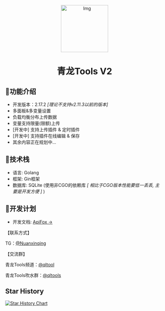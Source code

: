 <!--suppress HtmlDeprecatedAttribute -->
<p align="center">
  <a href="https://github.com/whyour/qinglong">
    <img width="150" src="https://z3.ax1x.com/2021/11/18/I7MpAe.png" alt="Img">
  </a>
</p>

<h1 align="center">青龙Tools V2</h1>

## 🍭功能介绍
- 开发版本：2.17.2 _[理论不支持v2.11.3以前的版本]_
- 多面板&多变量设置
- 负载均衡分布上传数据
- 变量支持限量(限额)上传
- [开发中] 支持上传插件 & 定时插件
- [开发中] 支持插件在线编辑 & 保存
- 其余内容正在规划中...

## 🍳技术栈
- 语言: Golang
- 框架: Gin框架
- 数据库: SQLite (使用非CGO的依赖库 _[ 相比于CGO版本性能要低一丢丢, 主要是开发方便 ]_ )
 
## 🎯开发计划

- 开发文档: [ApiFox ->](https://apifox.com/apidoc/shared-85e6a037-263e-4a8f-8e96-3c56a924c242)

【联系方式】

TG：[@Nuanxinqing](https://t.me/Nuanxinqing)

【交流群】

青龙Tools频道：[@qltool](https://t.me/qltool)

青龙Tools吹水群：[@qltools](https://t.me/qltools)

## Star History

[![Star History Chart](https://api.star-history.com/svg?repos=nuanxinqing123/QLToolsV2&type=Date)](https://star-history.com/#nuanxinqing123/QLToolsV2&Date)